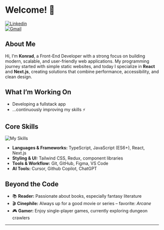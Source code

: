 # Welcome! 👋  
[![Linkedin](https://img.shields.io/badge/-LinkedIn-blue?style=flat&logo=Linkedin&logoColor=white)](https://www.linkedin.com/in/konrad-szczepanowski/)  
[![Gmail](https://img.shields.io/badge/-Gmail-c14438?style=flat&logo=Gmail&logoColor=white)](mailto:konrad2381@gmail.com)  

## About Me  
Hi, I’m **Konrad**, a Front-End Developer with a strong focus on building modern, scalable, and user-friendly web applications. My programming journey started with simple static websites, and today I specialize in **React** and **Next.js**, creating solutions that combine performance, accessibility, and clean design.  

## What I’m Working On  
- Developing a fullstack app
- ...continuously improving my skills ⚡  

## Core Skills  
![My Skills](https://skillicons.dev/icons?i=ts,js,html,css,react,next,tailwind,redux,figma,git,vscode)  

- **Languages & Frameworks:** TypeScript, JavaScript (ES6+), React, Next.js  
- **Styling & UI:** Tailwind CSS, Redux, component libraries  
- **Tools & Workflow:** Git, GitHub, Figma, VS Code  
- **AI Tools:** Cursor, Github Copilot, ChatGPT

## Beyond the Code  
- 📚 **Reader:** Passionate about books, especially fantasy literature  
- 🎬 **Cinephile:** Always up for a good movie or series – favorite: *Arcane*  
- 🎮 **Gamer:** Enjoy single-player games, currently exploring dungeon crawlers  

---
